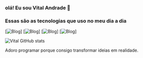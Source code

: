 ### olá! Eu sou Vital Andrade 👋

### Essas são as tecnologias que uso no meu dia a dia

[![Blog](https://img.shields.io/badge/Java-ED8B00?style=for-the-badge&logo=openjdk&logoColor=white)]
[![Blog](https://img.shields.io/badge/Spring-6DB33F?style=for-the-badge&logo=spring&logoColor=white)]
[![Blog](https://img.shields.io/badge/MongoDB-4EA94B?style=for-the-badge&logo=mongodb&logoColor=white)]
[![Blog](https://img.shields.io/badge/MySQL-00000F?style=for-the-badge&logo=mysql&logoColor=white)]

![Vital GitHub stats](https://github-readme-stats.vercel.app/api?username=devital&show_icons=true&theme=merko)

Adoro programar porque consigo transformar ideias em realidade.
